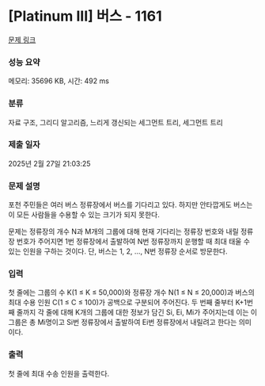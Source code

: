 # [Platinum III] 버스 - 1161 

[문제 링크](https://www.acmicpc.net/problem/1161) 

### 성능 요약

메모리: 35696 KB, 시간: 492 ms

### 분류

자료 구조, 그리디 알고리즘, 느리게 갱신되는 세그먼트 트리, 세그먼트 트리

### 제출 일자

2025년 2월 27일 21:03:25

### 문제 설명

<p>포천 주민들은 여러 버스 정류장에서 버스를 기다리고 있다. 하지만 안타깝게도 버스는 이 모든 사람들을 수용할 수 있는 크기가 되지 못한다. </p>

<p>문제는 정류장의 개수 N과 M개의 그룹에 대해 현재 기다리는 정류장 번호와 내릴 정류장 번호가 주어지면 1번 정류장에서 출발하여 N번 정류장까지 운행할 때 최대 태울 수 있는 인원을 구하는 것이다. 단, 버스는 1, 2, …, N번 정류장 순서로 방문한다.</p>

### 입력 

 <p>첫 줄에는 그룹의 수 K(1 ≤ K ≤ 50,000)와 정류장 개수 N(1 ≤ N ≤ 20,000)과 버스의 최대 수용 인원 C(1 ≤ C ≤ 100)가 공백으로 구분되어 주어진다. 두 번째 줄부터 K+1번째 줄까지 각 줄에 대해 K개의 그룹에 대한 정보가 담긴 Si, Ei, Mi가 주어지는데 이는 이 그룹은 총 Mi명이고 Si번 정류장에서 출발하여 Ei번 정류장에서 내릴려고 한다는 의미이다.</p>

### 출력 

 <p>첫 줄에 최대 수송 인원을 출력한다.</p>

